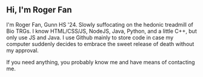 ## Hi, I'm Roger Fan

I'm Roger Fan, Gunn HS '24. Slowly suffocating on the hedonic treadmill of Bio TRGs.
I know HTML/CSS/JS, NodeJS, Java, Python, and a little C++, but only use JS and Java. I use Github mainly to store code in case my computer suddenly decides to embrace the sweet release of death without my approval.

If you need anything, you probably know me and have means of contacting me.
